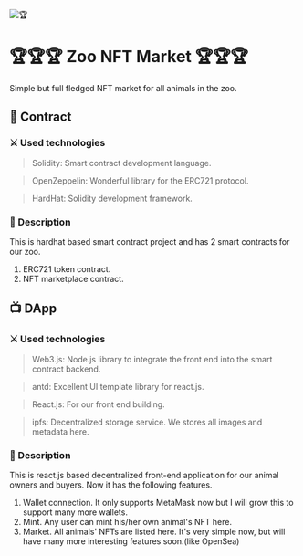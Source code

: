 ![🏆](https://images.unsplash.com/photo-1534567153574-2b12153a87f0?ixlib=rb-1.2.1&ixid=MnwxMjA3fDB8MHxwaG90by1wYWdlfHx8fGVufDB8fHx8&auto=format&fit=crop&w=1170&q=80)

# 🏆🏆🏆 Zoo NFT Market 🏆🏆🏆
Simple but full fledged NFT market for all animals in the zoo.

## 📜 Contract
### ⚔️ Used technologies
> Solidity: Smart contract development language.

> OpenZeppelin: Wonderful library for the ERC721 protocol.

> HardHat: Solidity development framework.

### 📝 Description
This is hardhat based smart contract project and has 2 smart contracts for our zoo.

1. ERC721 token contract.
2. NFT marketplace contract.

## 📺 DApp
### ⚔️ Used technologies
> Web3.js: Node.js library to integrate the front end into the smart contract backend.

> antd: Excellent UI template library for react.js.

> React.js: For our front end building.

> ipfs: Decentralized storage service. We stores all images and metadata here.

### 📝 Description
This is react.js based decentralized front-end application for our animal owners and buyers.
Now it has the following features.
1. Wallet connection. 
It only supports MetaMask now but I will grow this to support many more wallets.
2. Mint.
Any user can mint his/her own animal's NFT here.
3. Market.
All animals' NFTs are listed here.
It's very simple now, but will have many more interesting features soon.(like OpenSea)
